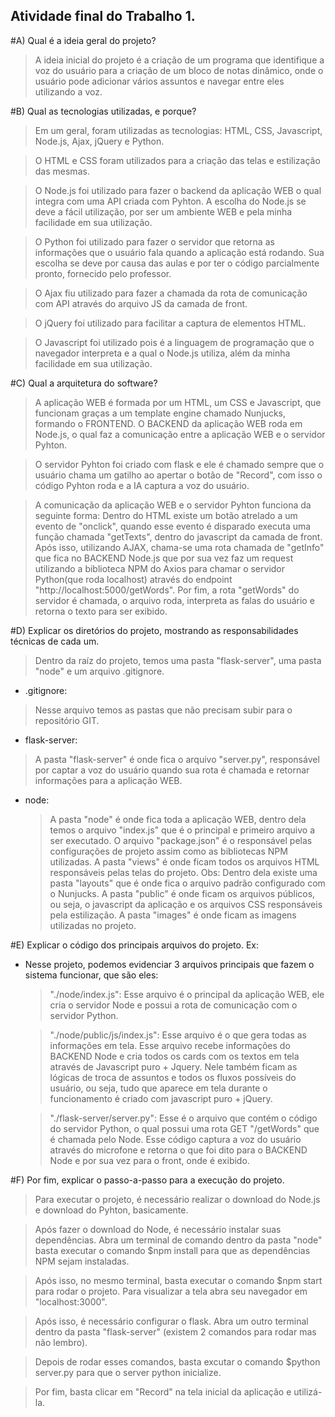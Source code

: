 ## Atividade final do Trabalho 1.

#A) Qual é a ideia geral do projeto?
  > A ideia inicial do projeto é a criação de um programa que identifique a voz do usuário para a criação de um bloco de notas dinâmico, onde o usuário pode adicionar vários assuntos e navegar entre eles utilizando a voz.

#B) Qual as tecnologias utilizadas, e porque?
  > Em um geral, foram utilizadas as tecnologias: HTML, CSS, Javascript, Node.js, Ajax, jQuery e Python.

  > O HTML e CSS foram utilizados para a criação das telas e estilização das mesmas.

  > O Node.js foi utilizado para fazer o backend da aplicação WEB o qual integra com uma API criada com Pyhton. A escolha do Node.js se deve a fácil utilização, por ser um ambiente WEB e pela minha facilidade em sua utilização.

  > O Python foi utilizado para fazer o servidor que retorna as informações que o usuário fala quando a aplicação está rodando. Sua escolha se deve por causa das aulas e por ter o código parcialmente pronto, fornecido pelo professor.

  > O Ajax fiu utilizado para fazer a chamada da rota de comunicação com API através do arquivo JS da camada de front.

  > O jQuery foi utilizado para facilitar a captura de elementos HTML.

  > O Javascript foi utilizado pois é a linguagem de programação que o navegador interpreta e a qual o Node.js utiliza, além da minha facilidade em sua utilização.

#C) Qual a arquitetura do software?
  > A aplicação WEB é formada por um HTML, um CSS e Javascript, que funcionam graças a um template engine chamado Nunjucks, formando o FRONTEND. O BACKEND da aplicação WEB roda em Node.js, o qual faz a comunicação entre a aplicação WEB e o servidor Pyhton.

  > O servidor Pyhton foi criado com flask e ele é chamado sempre que o usuário chama um gatilho ao apertar o botão de "Record", com isso o código Pyhton roda e a IA captura a voz do usuário.

  > A comunicação da aplicação WEB e o servidor Pyhton funciona da seguinte forma: Dentro do HTML existe um botão atrelado a um evento de "onclick", quando esse evento é disparado executa uma função chamada "getTexts", dentro do javascript da camada de front. Após isso, utilizando AJAX, chama-se uma rota chamada de "getInfo" que fica no BACKEND Node.js que por sua vez faz um request utilizando a biblioteca NPM do Axios para chamar o servidor Python(que roda localhost) através do endpoint "http://localhost:5000/getWords". Por fim, a rota "getWords" do servidor é chamada, o arquivo roda, interpreta as falas do usuário e retorna o texto para ser exibido.

#D) Explicar os diretórios do projeto, mostrando as responsabilidades técnicas de cada um.
  > Dentro da raíz do projeto, temos uma pasta "flask-server", uma pasta "node" e um arquivo .gitignore.

  - .gitignore:
  
  > Nesse arquivo temos as pastas que não precisam subir para o repositório GIT.
  
  - flask-server:
  
  > A pasta "flask-server" é onde fica o arquivo "server.py", responsável por captar a voz do usuário quando sua rota é chamada e retornar informações para a aplicação WEB.
  
  - node:
  
    > A pasta "node" é onde fica toda a aplicação WEB, dentro dela temos o arquivo "index.js" que é o principal e primeiro arquivo a ser executado.
    > O arquivo "package.json" é o responsável pelas configurações de projeto assim como as bibliotecas NPM utilizadas.
    > A pasta "views" é onde ficam todos os arquivos HTML responsáveis pelas telas do projeto. Obs: Dentro dela existe uma pasta "layouts" que é onde fica o arquivo padrão configurado com o Nunjucks.
    > A pasta "public" é onde ficam os arquivos públicos, ou seja, o javascript da aplicação e os arquivos CSS responsáveis pela estilização.
    > A pasta "images" é onde ficam as imagens utilizadas no projeto.

#E) Explicar o código dos principais arquivos do projeto. Ex:
  - Nesse projeto, podemos evidenciar 3 arquivos principais que fazem o sistema funcionar, que são eles:
  
    > "./node/index.js": Esse arquivo é o principal da aplicação WEB, ele cria o servidor Node e possui a rota de comunicação com o servidor Python.  
    
    > "./node/public/js/index.js": Esse arquivo é o que gera todas as informações em tela. Esse arquivo recebe informações do BACKEND Node e cria todos os cards com os textos em tela através de Javascript puro + Jquery. Nele também ficam as lógicas de troca de assuntos e todos os fluxos possíveis do usuário, ou seja, tudo que aparece em tela durante o funcionamento é criado com javascript puro + jQuery.

    > "./flask-server/server.py": Esse é o arquivo que contém o código do servidor Python, o qual possui uma rota GET "/getWords" que é chamada pelo Node. Esse código captura a voz do usuário através do microfone e retorna o que foi dito para o BACKEND Node e por sua vez para o front, onde é exibido.

#F) Por fim, explicar o passo-a-passo para a execução do projeto.
  > Para executar o projeto, é necessário realizar o download do Node.js e download do Pyhton, basicamente.

  > Após fazer o download do Node, é necessário instalar suas dependências. Abra um terminal de comando dentro da pasta "node" basta executar o comando $npm install para que as dependências NPM sejam instaladas.

  > Após isso, no mesmo terminal, basta executar o comando $npm start para rodar o projeto. Para visualizar a tela abra seu navegador em "localhost:3000".

  > Após isso, é necessário configurar o flask. Abra um outro terminal dentro da pasta "flask-server" (existem 2 comandos para rodar mas não lembro).

  > Depois de rodar esses comandos, basta excutar o comando $python server.py para que o server python inicialize.

  > Por fim, basta clicar em "Record" na tela inicial da aplicação e utilizá-la.
